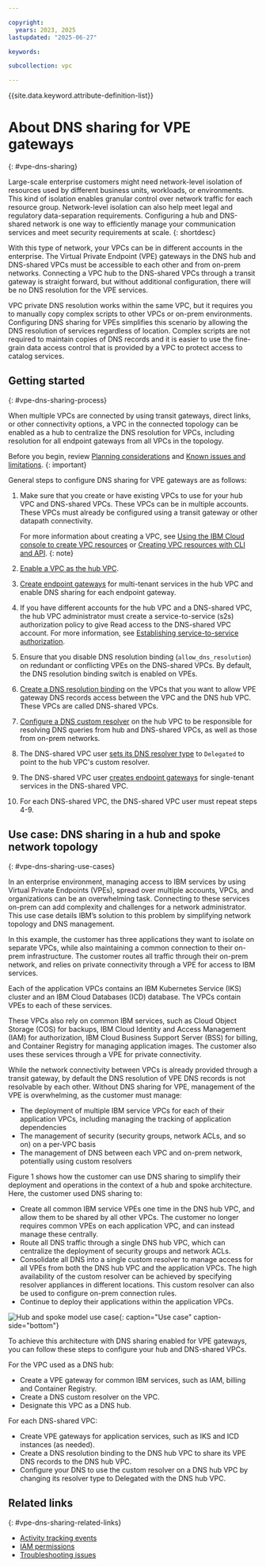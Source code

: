 ```yaml
---

copyright:
  years: 2023, 2025
lastupdated: "2025-06-27"

keywords:

subcollection: vpc

---
```


{{site.data.keyword.attribute-definition-list}}

# About DNS sharing for VPE gateways
{: #vpe-dns-sharing}

Large-scale enterprise customers might need network-level isolation of resources used by different business units, workloads, or environments. This kind of isolation enables granular control over network traffic for each resource group. Network-level isolation can also help meet legal and regulatory data-separation requirements. Configuring a hub and DNS-shared network is one way to efficiently manage your communication services and meet security requirements at scale.
{: shortdesc}

With this type of network, your VPCs can be in different accounts in the enterprise. The Virtual Private Endpoint (VPE) gateways in the DNS hub and DNS-shared VPCs must be accessible to each other and from on-prem networks. Connecting a VPC hub to the DNS-shared VPCs through a transit gateway is straight forward, but without additional configuration, there will be no DNS resolution for the VPE services.

VPC private DNS resolution works within the same VPC, but it requires you to manually copy complex scripts to other VPCs or on-prem environments. Configuring DNS sharing for VPEs simplifies this scenario by allowing the DNS resolution of services regardless of location. Complex scripts are not required to maintain copies of DNS records and it is easier to use the fine-grain data access control that is provided by a VPC to protect access to catalog services.

## Getting started
{: #vpe-dns-sharing-process}

When multiple VPCs are connected by using transit gateways, direct links, or other connectivity options, a VPC in the connected topology can be enabled as a hub to centralize the DNS resolution for VPCs, including resolution for all endpoint gateways from all VPCs in the topology.

Before you begin, review [Planning considerations](/docs/vpc?topic=vpc-vpe-dns-sharing-planning-considerations&interface=ui) and [Known issues and limitations](/docs/vpc?topic=vpc-vpe-dns-sharing-limitations&interface=ui).
{: important}

General steps to configure DNS sharing for VPE gateways are as follows:

1. Make sure that you create or have existing VPCs to use for your hub VPC and DNS-shared VPCs. These VPCs can be in multiple accounts. These VPCs must already be configured using a transit gateway or other datapath connectivity.

   For more information about creating a VPC, see [Using the IBM Cloud console to create VPC resources](/docs/vpc?topic=vpc-creating-a-vpc-using-the-ibm-cloud-console) or [Creating VPC resources with CLI and API](/docs/vpc?topic=vpc-creating-vpc-resources-with-cli-and-api&interface=api).
{: note}

1. [Enable a VPC as the hub VPC](/docs/vpc?topic=vpc-vpe-dns-sharing-configure-hub).
1. [Create endpoint gateways](/docs/vpc?topic=vpc-ordering-endpoint-gateway) for multi-tenant services in the hub VPC and enable DNS sharing for each endpoint gateway.
1. If you have different accounts for the hub VPC and a DNS-shared VPC, the hub VPC administrator must create a service-to-service (s2s) authorization policy to give Read access to the DNS-shared VPC account. For more information, see [Establishing service-to-service authorization](/docs/vpc?topic=vpc-vpe-dns-sharing-s2s-auth&interface=api).
1. Ensure that you disable DNS resolution binding (`allow_dns_resolution`) on redundant or conflicting VPEs on the DNS-shared VPCs. By default, the DNS resolution binding switch is enabled on VPEs.
1. [Create a DNS resolution binding](/docs/vpc?topic=vpc-vpe-dns-sharing-resolution-bindings&interface=ui) on the VPCs that you want to allow VPE gateway DNS records access between the VPC and the DNS hub VPC. These VPCs are called DNS-shared VPCs.
1. [Configure a DNS custom resolver](/docs/dns-svcs?topic=dns-svcs-ui-create-cr) on the hub VPC to be responsible for resolving DNS queries from hub and DNS-shared VPCs, as well as those from on-prem networks.
1. The DNS-shared VPC user [sets its DNS resolver type](/docs/vpc?topic=vpc-configure-dns-resolver&interface=ui) to `Delegated` to point to the hub VPC's custom resolver.
1. The DNS-shared VPC user [creates endpoint gateways](/docs/vpc?topic=vpc-ordering-endpoint-gateway) for single-tenant services in the DNS-shared VPC.
1. For each DNS-shared VPC, the DNS-shared VPC user must repeat steps 4-9.

## Use case: DNS sharing in a hub and spoke network topology
{: #vpe-dns-sharing-use-cases}

In an enterprise environment, managing access to IBM services by using Virtual Private Endpoints (VPEs), spread over multiple accounts, VPCs, and organizations can be an overwhelming task. Connecting to these services on-prem can add complexity and challenges for a network administrator. This use case details IBM’s solution to this problem by simplifying network topology and DNS management.

In this example, the customer has three applications they want to isolate on separate VPCs, while also maintaining a common connection to their on-prem infrastructure. The customer routes all traffic through their on-prem network, and relies on private connectivity through a VPE for access to IBM services.

Each of the application VPCs contains an IBM Kubernetes Service (IKS) cluster and an IBM Cloud Databases (ICD) database. The VPCs contain VPEs to each of these services.

These VPCs also rely on common IBM services, such as Cloud Object Storage (COS) for backups, IBM Cloud Identity and Access Management (IAM) for authorization, IBM Cloud Business Support Server (BSS) for billing, and Container Registry for managing application images. The customer also uses these services through a VPE for private connectivity.

While the network connectivity between VPCs is already provided through a transit gateway, by default the DNS resolution of VPE DNS records is not resolvable by each other. Without DNS sharing for VPE, management of the VPE is overwhelming, as the customer must manage:

* The deployment of multiple IBM service VPCs for each of their application VPCs, including managing the tracking of application dependencies
* The management of security (security groups, network ACLs, and so on) on a per-VPC basis
* The management of DNS between each VPC and on-prem network, potentially using custom resolvers

Figure 1 shows how the customer can use DNS sharing to simplify their deployment and operations in the context of a hub and spoke architecture. Here, the customer used DNS sharing to:

- Create all common IBM service VPEs one time in the DNS hub VPC, and allow them to be shared by all other VPCs. The customer no longer requires common VPEs on each application VPC, and can instead manage these centrally.
- Route all DNS traffic through a single DNS hub VPC, which can centralize the deployment of security groups and network ACLs.
- Consolidate all DNS into a single custom resolver to manage access for all VPEs from both the DNS hub VPC and the application VPCs. The high availability of the custom resolver can be achieved by specifying resolver appliances in different locations. This custom resolver can also be used to configure on-prem connection rules.
- Continue to deploy their applications within the application VPCs.

![Hub and spoke model use case](images/hub-spoke-use-case1.png){: caption="Use case" caption-side="bottom"}

To achieve this architecture with DNS sharing enabled for VPE gateways, you can follow these steps to configure your hub and DNS-shared VPCs.

For the VPC used as a DNS hub:

* Create a VPE gateway for common IBM services, such as IAM, billing and Container Registry.
* Create a DNS custom resolver on the VPC.
* Designate this VPC as a DNS hub.

For each DNS-shared VPC:

* Create VPE gateways for application services, such as IKS and ICD instances (as needed).
* Create a DNS resolution binding to the DNS hub VPC to share its VPE DNS records to the DNS hub VPC.
* Configure your DNS to use the custom resolver on a DNS hub VPC by changing its resolver type to Delegated with the DNS hub VPC.

## Related links
{: #vpe-dns-sharing-related-links}

* [Activity tracking events](/docs/vpc?topic=vpc-at_events#events-dns-resolution-bindings)
* [IAM permissions](/docs/account?topic=account-iam-service-roles-actions#is.vpc-roles)
* [Troubleshooting issues](/docs/vpc?topic=vpc-troubleshoot-hub-1)
